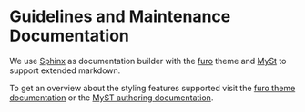 # Guidelines and Maintenance Documentation

We use [Sphinx](https://www.sphinx-doc.org/) as documentation builder with the [furo](https://github.com/pradyunsg/furo) theme
and [MySt](https://mystmd.org/) to support extended markdown.

To get an overview about the styling features supported visit the [furo theme documentation](https://pradyunsg.me/furo/kitchen-sink/)
or the [MyST authoring documentation](https://mystmd.org/guide/typography).
